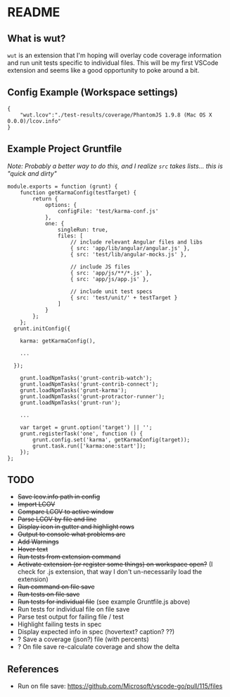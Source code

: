 # README
## What is wut?

`wut` is an extension that I'm hoping will overlay code coverage information and run unit tests specific to individual files.  This will be my first VSCode extension and seems like a good opportunity to poke around a bit.

## Config Example (Workspace settings)

```
{
    "wut.lcov":"./test-results/coverage/PhantomJS 1.9.8 (Mac OS X 0.0.0)/lcov.info"
}
```

## Example Project Gruntfile

<i>Note:  Probably a better way to do this, and I realize `src` takes lists... this is "quick and dirty"</i>

```
module.exports = function (grunt) {
	function getKarmaConfig(testTarget) {
		return {
			options: {
				configFile: 'test/karma-conf.js'
			},
			one: {
				singleRun: true,
				files: [
					// include relevant Angular files and libs
					{ src: 'app/lib/angular/angular.js' },
					{ src: 'test/lib/angular-mocks.js' },

					// include JS files
					{ src: 'app/js/**/*.js' },
					{ src: 'app/js/app.js' },

					// include unit test specs
					{ src: 'test/unit/' + testTarget }
				]
			}
		};
	};
  grunt.initConfig({

    karma: getKarmaConfig(),

    ...
    
  });

	grunt.loadNpmTasks('grunt-contrib-watch');
	grunt.loadNpmTasks('grunt-contrib-connect');
	grunt.loadNpmTasks('grunt-karma');
	grunt.loadNpmTasks('grunt-protractor-runner');
	grunt.loadNpmTasks('grunt-run');

	...

	var target = grunt.option('target') || '';
	grunt.registerTask('one', function () {
		grunt.config.set('karma', getKarmaConfig(target));
		grunt.task.run(['karma:one:start']);
	});
};
```

## TODO

- <s>Save lcov.info path in config</s>
- <s>Import LCOV</s>
- <s>Compare LCOV to active window</s>
- <s>Parse LCOV by file and line</s>
- <s>Display icon in gutter and highlight rows</s>
- <s>Output to console what problems are</s>
- <s>Add Warnings</s>
- <s>Hover text</s>
- <s>Run tests from extension command</s>
- <s>Activate extension (or register some things) on workspace open?</s> (I check for .js extension, that way I don't un-necessarily load the extension)
- <s>Run command on file save</s>
- <s>Run tests on file save</s>
- <s>Run tests for individual file</s> (see example Gruntfile.js above)
- Run tests for individual file on file save
- Parse test output for failing file / test
- Highlight failing tests in spec
- Display expected info in spec (hovertext? caption? ??)
- ? Save a coverage (json?) file (with percents)
- ? On file save re-calculate coverage and show the delta

## References

- Run on file save: https://github.com/Microsoft/vscode-go/pull/115/files